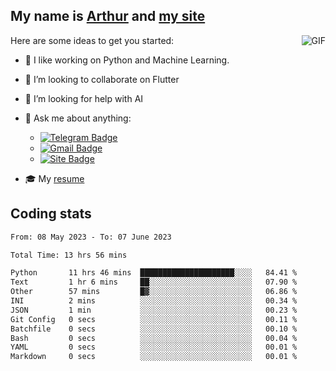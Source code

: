 
## My name is [Arthur](https://www.linkedin.com/in/arthur-novais-201420/) and [my site](https://arthurcn96.github.io/)

<!--
**Arthurcn96/Arthurcn96** is a ✨ _special_ ✨ repository because its `README.md` (this file) appears on your GitHub profile.
-->
<img align="right"  max-width="440" max-height="240" alt="GIF" src="https://raw.githubusercontent.com/Arthurcn96/Arthurcn96/master/helloThere.gif" />

Here are some ideas to get you started:

- 🤖 I like working on Python and Machine Learning.
- 👯 I’m looking to collaborate on Flutter
- 🤔 I’m looking for help with AI
- 💬 Ask me about anything:
    - [![Telegram Badge](https://img.shields.io/badge/-@Arthurcn9-0088cc?style=for-the-badge&logo=Telegram&logoColor=white)](https://t.me/Arthurcn9)
    - [![Gmail Badge](https://img.shields.io/badge/-@Arthurcn9-red?style=for-the-badge&logo=Gmail&logoColor=white)](mailto:Arthurcn96@gmail.com)
    - [![Site Badge](https://img.shields.io/badge/arthurcn96.github.io-informational?style=for-the-badge&logo=internetexplorer)](https://arthurcn96.github.io/)

- 🎓 My [resume](https://github.com/Arthurcn96/resume/blob/master/Resume_PT-BR.pdf)


## Coding stats
<!--START_SECTION:waka-->

```txt
From: 08 May 2023 - To: 07 June 2023

Total Time: 13 hrs 56 mins

Python       11 hrs 46 mins  █████████████████████░░░░   84.41 %
Text         1 hr 6 mins     ██░░░░░░░░░░░░░░░░░░░░░░░   07.90 %
Other        57 mins         █▓░░░░░░░░░░░░░░░░░░░░░░░   06.86 %
INI          2 mins          ░░░░░░░░░░░░░░░░░░░░░░░░░   00.34 %
JSON         1 min           ░░░░░░░░░░░░░░░░░░░░░░░░░   00.23 %
Git Config   0 secs          ░░░░░░░░░░░░░░░░░░░░░░░░░   00.11 %
Batchfile    0 secs          ░░░░░░░░░░░░░░░░░░░░░░░░░   00.10 %
Bash         0 secs          ░░░░░░░░░░░░░░░░░░░░░░░░░   00.04 %
YAML         0 secs          ░░░░░░░░░░░░░░░░░░░░░░░░░   00.01 %
Markdown     0 secs          ░░░░░░░░░░░░░░░░░░░░░░░░░   00.01 %
```

<!--END_SECTION:waka-->
